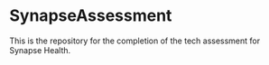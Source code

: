 # SynapseAssessment
This is the repository for the completion of the tech assessment for Synapse Health.
